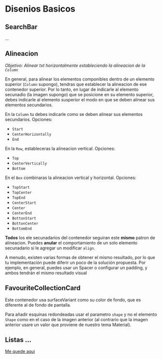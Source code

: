 # Disenios Basicos

## SearchBar

...

## Alineacion
_Objetivo: Alinear txt horizontalmente estableciendo
la alineacion de la `Column`_

En general, para alinear los elementos componibles
dentro de un elemento superior (`Column` supongo),
tendras que establecer la alineacion de ese contenedor superior.
Por lo tanto, en lugar de indicarle al elemento secunadio
(la imagen supongo) que se posicione en su elemento superior,
debes indicarle al elemento susperior el modo en que se deben alinear sus 
elementos secundarios.

En la `Column` tu debes indicarle como se deben alinear
sus elementos secundarios. Opciones:
* `Start`
* `CenterHorizontally`
* `End`

En la `Row`, estableceras la alineacion vertical. Opciones:
* `Top`
* `CenterVertically`
* `Bottom`

En el `Box` combinaras la alineacion vertical y horizontal. Opciones:
* `TopStart`
* `TopCenter`
* `TopEnd`
* `CenterStart`
* `Center`
* `CenterEnd`
* `BottonStart`
* `BottonCenter`
* `BottomEnd`

**Todos** los ele secunadarios del contenedor seguiran este
**mismo** patron de alineacion. Puedes **anular**
el comportamiento de un solo elemento secunadario
si le agregar un modificar `align`.


A menudo, existen varias formas de obtener el mismo resultado, por lo que tu implementación 
puede diferir un poco de la solución propuesta. Por ejemplo, en general, puedes usar un Spacer o 
configurar un padding, y ambos tendrán el mismo resultado visual

## FavouriteCollectionCard
Este contenedor usa surfaceVariant como su color de fondo, 
que es diferente al de fondo de pantalla.

Para añadir esquinas redondeadas usar el parametro `shape`
y no el elemento `Shape` como en el caso de la imagen anterior
(al contrario que la imagen anterior usare un valor que proviene
de nuestro tema Material).

## Listas ...
[Me quede aqui](https://developer.android.com/codelabs/jetpack-compose-layouts?hl=es-419&continue=https%3A%2F%2Fdeveloper.android.com%2Fcourses%2Fpathways%2Fcompose%3Fhl%3Des-419%23codelab-https%3A%2F%2Fdeveloper.android.com%2Fcodelabs%2Fjetpack-compose-layouts#6)
